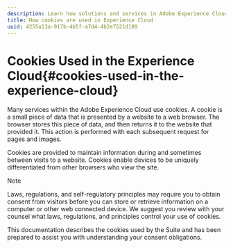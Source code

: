 ```yaml
---
description: Learn how solutions and services in Adobe Experience Cloud use cookies.
title: How cookies are used in Experience Cloud 
uuid: 4255a13a-917b-4b5f-a7d4-4b2e7521d189
---
```


# Cookies Used in the Experience Cloud{#cookies-used-in-the-experience-cloud}

Many services within the Adobe Experience Cloud use cookies. A cookie is a small piece of data that is presented by a website to a web browser. The browser stores this piece of data, and then returns it to the website that provided it. This action is performed with each subsequent request for pages and images.

 Cookies are provided to maintain information during and sometimes between visits to a website. Cookies enable devices to be uniquely differentiated from other browsers who view the site.

>[!NOTE]
>
>Laws, regulations, and self-regulatory principles may require you to obtain consent from visitors before you can store or retrieve information on a computer or other web connected device. We suggest you review with your counsel what laws, regulations, and principles control your use of cookies.

This documentation describes the cookies used by the Suite and has been prepared to assist you with understanding your consent obligations. 

